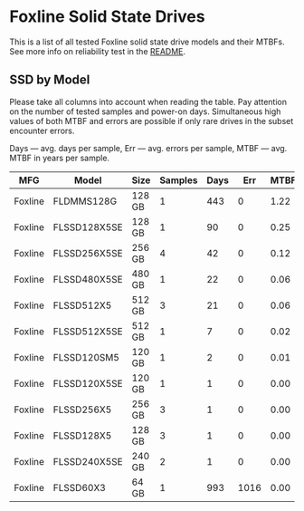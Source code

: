 Foxline Solid State Drives
==========================

This is a list of all tested Foxline solid state drive models and their MTBFs. See
more info on reliability test in the [README](https://github.com/linuxhw/SMART).

SSD by Model
------------

Please take all columns into account when reading the table. Pay attention on the
number of tested samples and power-on days. Simultaneous high values of both MTBF
and errors are possible if only rare drives in the subset encounter errors.

Days — avg. days per sample,
Err  — avg. errors per sample,
MTBF — avg. MTBF in years per sample.

| MFG       | Model              | Size   | Samples | Days  | Err   | MTBF |
|-----------|--------------------|--------|---------|-------|-------|------|
| Foxline   | FLDMMS128G         | 128 GB | 1       | 443   | 0     | 1.22   |
| Foxline   | FLSSD128X5SE       | 128 GB | 1       | 90    | 0     | 0.25   |
| Foxline   | FLSSD256X5SE       | 256 GB | 4       | 42    | 0     | 0.12   |
| Foxline   | FLSSD480X5SE       | 480 GB | 1       | 22    | 0     | 0.06   |
| Foxline   | FLSSD512X5         | 512 GB | 3       | 21    | 0     | 0.06   |
| Foxline   | FLSSD512X5SE       | 512 GB | 1       | 7     | 0     | 0.02   |
| Foxline   | FLSSD120SM5        | 120 GB | 1       | 2     | 0     | 0.01   |
| Foxline   | FLSSD120X5SE       | 120 GB | 1       | 1     | 0     | 0.00   |
| Foxline   | FLSSD256X5         | 256 GB | 3       | 1     | 0     | 0.00   |
| Foxline   | FLSSD128X5         | 128 GB | 3       | 1     | 0     | 0.00   |
| Foxline   | FLSSD240X5SE       | 240 GB | 2       | 1     | 0     | 0.00   |
| Foxline   | FLSSD60X3          | 64 GB  | 1       | 993   | 1016  | 0.00   |
